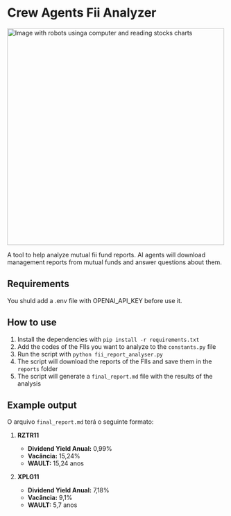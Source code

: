 # Crew Agents Fii Analyzer

<img src="https://github.com/user-attachments/assets/586fcf5f-a4fb-4c03-b670-bff611fc489c" alt="Image with robots usinga computer and reading stocks charts" width="500">

A tool to help analyze mutual fii fund reports.
AI agents will download management reports from mutual funds and answer questions about them.

## Requirements

You shuld add a .env file with OPENAI_API_KEY before use it.

## How to use

1. Install the dependencies with `pip install -r requirements.txt`
2. Add the codes of the FIIs you want to analyze to the `constants.py` file
3. Run the script with `python fii_report_analyser.py`
4. The script will download the reports of the FIIs and save them in the `reports` folder
5. The script will generate a `final_report.md` file with the results of the analysis

## Example output

O arquivo `final_report.md` terá o seguinte formato:

1. **RZTR11**

   - **Dividend Yield Anual:** 0,99%
   - **Vacância:** 15,24%
   - **WAULT:** 15,24 anos

2. **XPLG11**
   - **Dividend Yield Anual:** 7,18%
   - **Vacância:** 9,1%
   - **WAULT:** 5,7 anos
